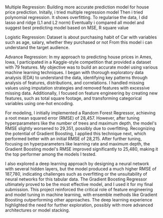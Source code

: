 Multiple Regression:  Building more accurate prediction model for house price prediction. 
Initally, i tried multiple regression model 
Then i tried polynomial regression. It shows overfitting. 
To regularise the data, I  did lasso and ridge (L1 and L2 norm) 
Eventually i compared all model and suggest best predicting model based on MSE, R square value



Logistic Regression:  Dataset is about purchasing habit of Car with  variables such as age, salary, whether they purchased or not
From this model i can understand the target audience. 


Advance Regression: In my approach to predicting house prices in Ames, Iowa, I participated in a Kaggle-style competition that provided a dataset with 79 features. My objective was to build an accurate model using various machine learning techniques. I began with thorough exploratory data analysis (EDA) to understand the data, identifying key patterns through analysis of features, distributions, and correlations. I handled missing values using imputation strategies and removed features with excessive missing data. Additionally, I focused on feature engineering by creating new features, such as total square footage, and transforming categorical variables using one-hot encoding.

For modeling, I initially implemented a Random Forest Regressor, achieving a root mean squared error (RMSE) of 28,457. However, after tuning hyperparameters like the number of trees and maximum depth, the model's RMSE slightly worsened to 29,351, possibly due to overfitting. Recognizing the potential of Gradient Boosting, I applied this technique next, which performed better with an initial RMSE of 28,215. After further tuning, focusing on hyperparameters like learning rate and maximum depth, the Gradient Boosting model's RMSE improved significantly to 25,480, making it the top performer among the models I tested.

I also explored a deep learning approach by designing a neural network with several hidden layers, but the model produced a much higher RMSE of 187,780, indicating challenges such as overfitting or the unsuitability of neural networks for this tabular data. The Gradient Boosting Regressor ultimately proved to be the most effective model, and I used it for my final submission. This project reinforced the critical role of feature engineering and model tuning in machine learning, with ensemble methods like Gradient Boosting outperforming other approaches. The deep learning experience highlighted the need for further exploration, possibly with more advanced architectures or model stacking.
